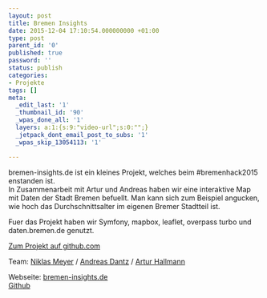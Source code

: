 ```yaml
---
layout: post
title: Bremen Insights
date: 2015-12-04 17:10:54.000000000 +01:00
type: post
parent_id: '0'
published: true
password: ''
status: publish
categories:
- Projekte
tags: []
meta:
  _edit_last: '1'
  _thumbnail_id: '90'
  _wpas_done_all: '1'
  layers: a:1:{s:9:"video-url";s:0:"";}
  _jetpack_dont_email_post_to_subs: '1'
  _wpas_skip_13054113: '1'

---
```

<p>
				bremen-insights.de ist ein kleines Projekt, welches beim #bremenhack2015 enstanden ist.<br />
In Zusammenarbeit mit Artur und Andreas haben wir eine interaktive Map mit Daten der Stadt Bremen befuellt. Man kann sich zum Beispiel angucken, wie hoch das Durchschnittsalter im eigenen Bremer Stadtteil ist.</p>
<p>Fuer das Projekt haben wir Symfony, mapbox, leaflet, overpass turbo und daten.bremen.de genutzt.</p>
<p><a href="https://github.com/niklasmeyer/bremen-insight">Zum Projekt auf github.com</a></p>
<p>Team: <a href="http://niklasmeyer.de/">Niklas Meyer</a> / <a href="http://vortrieb.net">Andreas Dantz</a> / <a href="http://arturh.de">Artur Hallmann</a></p>
<p>Webseite: <a href="http://bremen-insights.de/">bremen-insights.de</a><br />
<a href="https://github.com/niklasmeyer/bremen-insight">Github</a>		</p>
